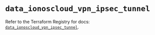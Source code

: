 # `data_ionoscloud_vpn_ipsec_tunnel`

Refer to the Terraform Registry for docs: [`data_ionoscloud_vpn_ipsec_tunnel`](https://registry.terraform.io/providers/ionos-cloud/ionoscloud/6.6.7/docs/data-sources/vpn_ipsec_tunnel).
